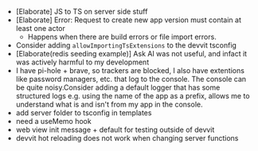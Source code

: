  - [Elaborate] JS to TS on server side stuff
 - [Elaborate] Error: Request to create new app version must contain at least one actor
   - Happens when there are build errors or file import errors.
 - Consider adding `allowImportingTsExtensions` to the devvit tsconfig
 - [Elaborate(redis seeding example)] Ask AI was not useful, and infact it was actively harmful to my development
 - I have pi-hole + brave, so trackers are blocked, I also have extentions like password managers, etc. that log to the console. The console can be quite noisy.Consider adding a default logger that has some structured logs  e.g. using the name of the app as a prefix, allows me to understand what is and isn't from my app in the console. 
 - add server folder to tsconfig in templates
 - need a useMemo hook
 - web view init message + default for testing outside of devvit
 - devvit hot reloading does not work when changing server functions